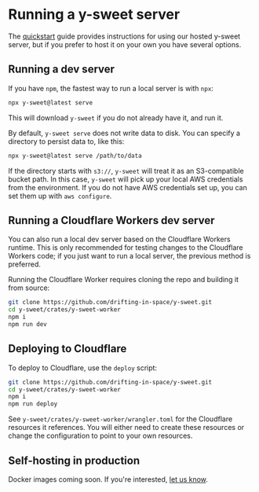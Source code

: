 # Running a y-sweet server

The [quickstart](/quickstart) guide provides instructions for using our hosted y-sweet server, but if you prefer to host it on your own you have several options.

## Running a dev server

If you have `npm`, the fastest way to run a local server is with `npx`:

```bash
npx y-sweet@latest serve
```

This will download `y-sweet` if you do not already have it, and run it.

By default, `y-sweet serve` does not write data to disk. You can specify a directory to persist data to, like this:

```bash
npx y-sweet@latest serve /path/to/data
```

If the directory starts with `s3://`, `y-sweet` will treat it as an S3-compatible bucket path. In this case, `y-sweet` will pick up your local AWS credentials from the environment. If you do not have AWS credentials set up, you can set them up with `aws configure`.

## Running a Cloudflare Workers dev server

You can also run a local dev server based on the Cloudflare Workers runtime. This is only recommended for testing changes to the Cloudflare Workers code; if you just want to run a local server, the previous method is preferred.

Running the Cloudflare Worker requires cloning the repo and building it from source:

```bash
git clone https://github.com/drifting-in-space/y-sweet.git
cd y-sweet/crates/y-sweet-worker
npm i
npm run dev
```

## Deploying to Cloudflare

To deploy to Cloudflare, use the `deploy` script:

```bash
git clone https://github.com/drifting-in-space/y-sweet.git
cd y-sweet/crates/y-sweet-worker
npm i
npm run deploy
```

See `y-sweet/crates/y-sweet-worker/wrangler.toml` for the Cloudflare resources it references. You will either need to create these resources or change the configuration to point to your own resources.

## Self-hosting in production

Docker images coming soon. If you're interested, [let us know](mailto:hi@driftingin.space).
